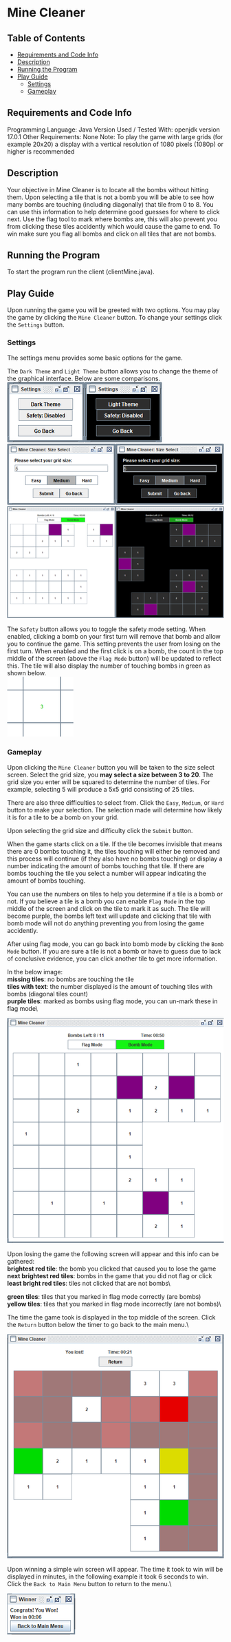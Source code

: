 # Mine Cleaner

## Table of Contents
- [Requirements and Code Info](#requirements-and-code-info)
- [Description](#description)
- [Running the Program](#running-the-program)
- [Play Guide](#play-guide)
	- [Settings](#settings)
	- [Gameplay](#gameplay)


## Requirements and Code Info
Programming Language: Java
Version Used / Tested With: openjdk version 17.0.1
Other Requirements: None
Note: To play the game with large grids (for example 20x20) a display with a vertical resolution of 1080 pixels (1080p) or higher is recommended

## Description
Your objective in Mine Cleaner is to locate all the bombs without hitting them. Upon selecting a tile that is not a bomb you will be able to see how many bombs are touching (including diagonally) that tile from 0 to 8. You can use this information to help determine good guesses for where to click next. Use the flag tool to mark where bombs are, this will also prevent you from clicking these tiles accidently which would cause the game to end. To win make sure you flag all bombs and click on all tiles that are not bombs.

## Running the Program
To start the program run the client (clientMine.java).

## Play Guide
Upon running the game you will be greeted with two options. You may play the game by clicking the `Mine Cleaner` button. To change your settings click the `Settings` button.

### Settings
The settings menu provides some basic options for the game.

The `Dark Theme` and `Light Theme` button allows you to change the theme of the graphical interface. Below are some comparisons.\
![The settings menu in light theme and dark theme](resources/settingsMenuComparison.png)
![The size and difficulty selection menu in light theme and dark theme](resources/sizeSelectComparison.png)
![The game interface in light theme and dark theme](resources/inGameComparison.png)

The `Safety` button allows you to toggle the safety mode setting. When enabled, clicking a bomb on your first turn will remove that bomb and allow you to continue the game. This setting prevents the user from losing on the first turn. When enabled and the first click is on a bomb, the count in the top middle of the screen (above the `Flag Mode` button) will be updated to reflect this. The tile will also display the number of touching bombs in green as shown below.\
![Green text appears when you click a bomb on the first turn with safety mode enabled](resources/greenTile.png)

### Gameplay
Upon clicking the `Mine Cleaner` button you will be taken to the size select screen. Select the grid size, you **may select a size between 3 to 20**. The grid size you enter will be squared to determine the number of tiles. For example, selecting 5 will produce a 5x5 grid consisting of 25 tiles.

There are also three difficulties to select from. Click the `Easy`, `Medium`, or `Hard` button to make your selection. The selection made will determine how likely it is for a tile to be a bomb on your grid.

Upon selecting the grid size and difficulty click the `Submit` button.

When the game starts click on a tile. If the tile becomes invisible that means there are 0 bombs touching it, the tiles touching will either be removed and this process will continue (if they also have no bombs touching) or display a number indicating the amount of bombs touching that tile. If there are bombs touching the tile you select a number will appear indicating the amount of bombs touching.

You can use the numbers on tiles to help you determine if a tile is a bomb or not. If you believe a tile is a bomb you can enable `Flag Mode` in the top middle of the screen and click on the tile to mark it as such. The tile will become purple, the bombs left text will update and clicking that tile with bomb mode will not do anything preventing you from losing the game accidently.

After using flag mode, you can go back into bomb mode by clicking the `Bomb Mode` button. If you are sure a tile is not a bomb or have to guess due to lack of conclusive evidence, you can click another tile to get more information.

In the below image:\
**missing tiles**: no bombs are touching the tile\
**tiles with text**: the number displayed is the amount of touching tiles with bombs (diagonal tiles count)\
**purple tiles**: marked as bombs using flag mode, you can un-mark these in flag mode\

![What a typical game may look like while playing](resources/mineCleanerGame.png)

Upon losing the game the following screen will appear and this info can be gathered:\
**brightest red tile**: the bomb you clicked that caused you to lose the game\
**next brightest red tiles**: bombs in the game that you did not flag or click\
**least bright red tiles**: tiles not clicked that are not bombs\

**green tiles**: tiles that you marked in flag mode correctly (are bombs)\
**yellow tiles**: tiles that you marked in flag mode incorrectly (are not bombs)\

The time the game took is displayed in the top middle of the screen. Click the `Return` button below the timer to go back to the main menu.\

![What is displayed after losing a game](resources/lostGame.png)

Upon winning a simple win screen will appear. The time it took to win will be displayed in minutes, in the following example it took 6 seconds to win. Click the `Back to Main Menu` button to return to the menu.\

![What is displayed after winning a game](resources/winScreen.png)

